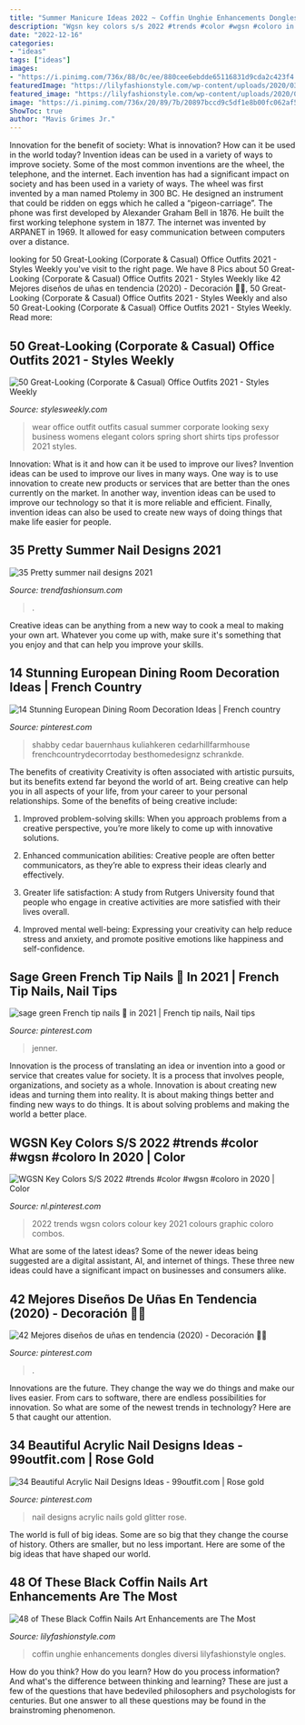 ```yaml
---
title: "Summer Manicure Ideas 2022 ~ Coffin Unghie Enhancements Dongles Diversi Lilyfashionstyle Ongles"
description: "Wgsn key colors s/s 2022 #trends #color #wgsn #coloro in 2020"
date: "2022-12-16"
categories:
- "ideas"
tags: ["ideas"]
images:
- "https://i.pinimg.com/736x/88/0c/ee/880cee6ebdde65116831d9cda2c423f4.jpg"
featuredImage: "https://lilyfashionstyle.com/wp-content/uploads/2020/03/47.jpg"
featured_image: "https://lilyfashionstyle.com/wp-content/uploads/2020/03/47.jpg"
image: "https://i.pinimg.com/736x/20/89/7b/20897bccd9c5df1e8b00fc062af5f626.jpg"
ShowToc: true
author: "Mavis Grimes Jr."
---
```



Innovation for the benefit of society: What is innovation? How can it be used in the world today?
Invention ideas can be used in a variety of ways to improve society. Some of the most common inventions are the wheel, the telephone, and the internet. Each invention has had a significant impact on society and has been used in a variety of ways. The wheel was first invented by a man named Ptolemy in 300 BC. He designed an instrument that could be ridden on eggs which he called a “pigeon-carriage”. The phone was first developed by Alexander Graham Bell in 1876. He built the first working telephone system in 1877. The internet was invented by ARPANET in 1969. It allowed for easy communication between computers over a distance.

	

		
looking for 50 Great-Looking (Corporate &amp; Casual) Office Outfits 2021 - Styles Weekly you've visit to the right page. We have 8 Pics about 50 Great-Looking (Corporate &amp; Casual) Office Outfits 2021 - Styles Weekly like 42 Mejores diseños de uñas en tendencia (2020) - Decoración 💅🏼, 50 Great-Looking (Corporate &amp; Casual) Office Outfits 2021 - Styles Weekly and also 50 Great-Looking (Corporate &amp; Casual) Office Outfits 2021 - Styles Weekly. Read more:
		
    
## 50 Great-Looking (Corporate &amp; Casual) Office Outfits 2021 - Styles Weekly

<img loading=lazy src="https://stylesweekly.com/wp-content/uploads/2018/01/50-great-looking-corporate-and-casual-work-outfits-for-women-12.jpg" onerror="this.onerror=null;this.src='https://tse1.mm.bing.net/th?id=OIP.azf68UwjZfh0d1CCR6soBQHaKA&amp;pid=15.1';" alt="50 Great-Looking (Corporate &amp; Casual) Office Outfits 2021 - Styles Weekly">

_Source: stylesweekly.com_

>wear office outfit outfits casual summer corporate looking sexy business womens elegant colors spring short shirts tips professor 2021 styles. 

	

Innovation: What is it and how can it be used to improve our lives?
Invention ideas can be used to improve our lives in many ways. One way is to use innovation to create new products or services that are better than the ones currently on the market. In another way, invention ideas can be used to improve our technology so that it is more reliable and efficient. Finally, invention ideas can also be used to create new ways of doing things that make life easier for people.

    
## 35 Pretty Summer Nail Designs 2021

<img loading=lazy src="https://trendfashionsum.com/wp-content/uploads/2021/05/6-8.jpg" onerror="this.onerror=null;this.src='https://tse1.mm.bing.net/th?id=OIP.mHcl2IYnAxJWYo1g_StDpwHaLH&amp;pid=15.1';" alt="35 Pretty summer nail designs 2021">

_Source: trendfashionsum.com_

>. 

	

Creative ideas can be anything from a new way to cook a meal to making your own art. Whatever you come up with, make sure it's something that you enjoy and that can help you improve your skills.

    
## 14 Stunning European Dining Room Decoration Ideas | French Country

<img loading=lazy src="https://i.pinimg.com/736x/68/2e/c4/682ec4edfa9a3454515e42c090e6ff90.jpg" onerror="this.onerror=null;this.src='https://tse4.mm.bing.net/th?id=OIP.rxrI9xrV_SfCKxMiSf9_0wHaLG&amp;pid=15.1';" alt="14 Stunning European Dining Room Decoration Ideas | French country">

_Source: pinterest.com_

>shabby cedar bauernhaus kuliahkeren cedarhillfarmhouse frenchcountrydecorrtoday besthomedesignz schrankde. 

	

The benefits of creativity
Creativity is often associated with artistic pursuits, but its benefits extend far beyond the world of art. Being creative can help you in all aspects of your life, from your career to your personal relationships.
Some of the benefits of being creative include:

1. Improved problem-solving skills: When you approach problems from a creative perspective, you’re more likely to come up with innovative solutions.

2. Enhanced communication abilities: Creative people are often better communicators, as they’re able to express their ideas clearly and effectively.

3. Greater life satisfaction: A study from Rutgers University found that people who engage in creative activities are more satisfied with their lives overall.

4. Improved mental well-being: Expressing your creativity can help reduce stress and anxiety, and promote positive emotions like happiness and self-confidence.

    
## Sage Green French Tip Nails 🌿 In 2021 | French Tip Nails, Nail Tips

<img loading=lazy src="https://i.pinimg.com/736x/0c/56/e0/0c56e055aa3831041dae2f81b4eeb047.jpg" onerror="this.onerror=null;this.src='https://tse2.mm.bing.net/th?id=OIP.lAY4gj9maPToI_b29GcNOwHaLp&amp;pid=15.1';" alt="sage green French tip nails 🌿 in 2021 | French tip nails, Nail tips">

_Source: pinterest.com_

>jenner. 

	

Innovation is the process of translating an idea or invention into a good or service that creates value for society. It is a process that involves people, organizations, and society as a whole. Innovation is about creating new ideas and turning them into reality. It is about making things better and finding new ways to do things. It is about solving problems and making the world a better place.

    
## WGSN Key Colors S/S 2022 #trends #color #wgsn #coloro In 2020 | Color

<img loading=lazy src="https://i.pinimg.com/736x/20/89/7b/20897bccd9c5df1e8b00fc062af5f626.jpg" onerror="this.onerror=null;this.src='https://tse3.mm.bing.net/th?id=OIP.m8aUYuU2R2ZNq34XHJzuUwHaLH&amp;pid=15.1';" alt="WGSN Key Colors S/S 2022 #trends #color #wgsn #coloro in 2020 | Color">

_Source: nl.pinterest.com_

>2022 trends wgsn colors colour key 2021 colours graphic coloro combos. 

	

What are some of the latest ideas?
Some of the newer ideas being suggested are a digital assistant, AI, and internet of things. These three new ideas could have a significant impact on businesses and consumers alike.

    
## 42 Mejores Diseños De Uñas En Tendencia (2020) - Decoración 💅🏼

<img loading=lazy src="https://i.pinimg.com/736x/24/d5/9d/24d59d37ebd9cf3851a3bd92aa7145f7.jpg" onerror="this.onerror=null;this.src='https://tse1.mm.bing.net/th?id=OIP.0T_0DutkrpjfsruAF82-mAHaKV&amp;pid=15.1';" alt="42 Mejores diseños de uñas en tendencia (2020) - Decoración 💅🏼">

_Source: pinterest.com_

>. 

	

Innovations are the future. They change the way we do things and make our lives easier. From cars to software, there are endless possibilities for innovation. So what are some of the newest trends in technology? Here are 5 that caught our attention.

    
## 34 Beautiful Acrylic Nail Designs Ideas - 99outfit.com | Rose Gold

<img loading=lazy src="https://i.pinimg.com/736x/88/0c/ee/880cee6ebdde65116831d9cda2c423f4.jpg" onerror="this.onerror=null;this.src='https://tse4.mm.bing.net/th?id=OIP.n_jMAlhjx21M8Xm9dkH1dAHaJ3&amp;pid=15.1';" alt="34 Beautiful Acrylic Nail Designs Ideas - 99outfit.com | Rose gold">

_Source: pinterest.com_

>nail designs acrylic nails gold glitter rose. 

	

The world is full of big ideas. Some are so big that they change the course of history. Others are smaller, but no less important. Here are some of the big ideas that have shaped our world.

    
## 48 Of These Black Coffin Nails Art Enhancements Are The Most

<img loading=lazy src="https://lilyfashionstyle.com/wp-content/uploads/2020/03/47.jpg" onerror="this.onerror=null;this.src='https://tse2.mm.bing.net/th?id=OIP.1eC8rJ4ZOGQ48g8czPWKSwHaKw&amp;pid=15.1';" alt="48 of These Black Coffin Nails Art Enhancements are The Most">

_Source: lilyfashionstyle.com_

>coffin unghie enhancements dongles diversi lilyfashionstyle ongles. 

	

How do you think? How do you learn? How do you process information? And what's the difference between thinking and learning? These are just a few of the questions that have bedeviled philosophers and psychologists for centuries. But one answer to all these questions may be found in the brainstroming phenomenon.

